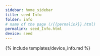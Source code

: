 ```yaml
---
sidebar: home_sidebar
title: seed Info
folder: info
# name of the page (/{{permalink}}.html)
permalink: seed_Info.html
device: seed
---
```

{% include templates/device_info.md %}
